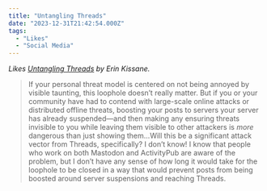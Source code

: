 ```yaml
---
title: "Untangling Threads"
date: "2023-12-31T21:42:54.000Z"
tags: 
  - "Likes"
  - "Social Media"
---
```


_Likes [Untangling Threads](https://erinkissane.com/untangling-threads) by Erin Kissane._

> If your personal threat model is centered on not being annoyed by visible taunting, this loophole doesn’t really matter. But if you or your community have had to contend with large-scale online attacks or distributed offline threats, boosting your posts to servers your server has already suspended—and then making any ensuring threats invisible to you while leaving them visible to other attackers is _more_ dangerous than just showing them...Will this be a significant attack vector from Threads, specifically? I don’t know! I know that people who work on both Mastodon and ActivityPub are aware of the problem, but I don’t have any sense of how long it would take for the loophole to be closed in a way that would prevent posts from being boosted around server suspensions and reaching Threads.
